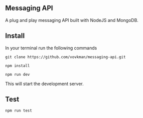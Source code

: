 ## Messaging API

A plug and play messaging API built with NodeJS and MongoDB.

## Install

In your terminal run the following commands
```
git clone https://github.com/vovkman/messaging-api.git
```
```
npm install
```
```
npm run dev
```

This will start the development server.

## Test

```
npm run test
```
